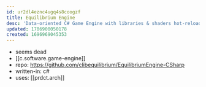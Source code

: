 ```yaml
---
id: ur2dl4eznc4ugq4s8coogzf
title: Equilibrium Engine
desc: 'Data-oriented C# Game Engine with libraries & shaders hot-reloading.'
updated: 1706900050178
created: 1696969045353
---
```


- seems dead
- [[c.software.game-engine]]
- repo: https://github.com/clibequilibrium/EquilibriumEngine-CSharp
- written-in: c#
- uses: [[prdct.arch]]